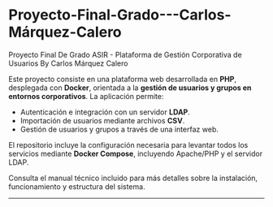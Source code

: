 # Proyecto-Final-Grado---Carlos-Márquez-Calero
Proyecto Final De Grado ASIR - Plataforma de Gestión Corporativa de Usuarios By Carlos Márquez Calero

Este proyecto consiste en una plataforma web desarrollada en **PHP**, desplegada con **Docker**, orientada a la **gestión de usuarios y grupos en entornos corporativos**. La aplicación permite:

- Autenticación e integración con un servidor **LDAP**.
- Importación de usuarios mediante archivos **CSV**.
- Gestión de usuarios y grupos a través de una interfaz web.

El repositorio incluye la configuración necesaria para levantar todos los servicios mediante **Docker Compose**, incluyendo Apache/PHP y el servidor LDAP.

Consulta el manual técnico incluido para más detalles sobre la instalación, funcionamiento y estructura del sistema.

---
